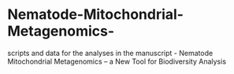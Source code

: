 # Nematode-Mitochondrial-Metagenomics-
scripts and data for the analyses in the manuscript - Nematode Mitochondrial Metagenomics – a New Tool for Biodiversity Analysis
